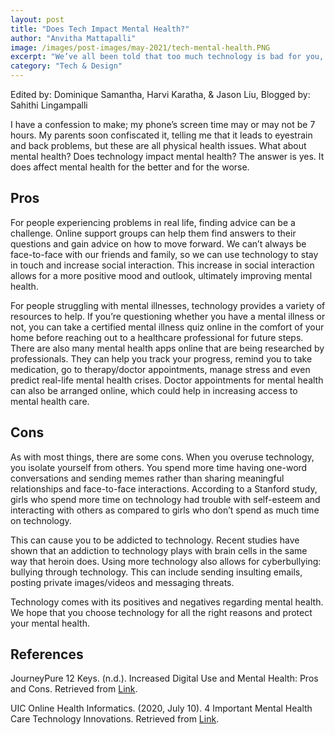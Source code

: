 ```yaml
---
layout: post
title: "Does Tech Impact Mental Health?"
author: "Anvitha Mattapalli"
image: /images/post-images/may-2021/tech-mental-health.PNG
excerpt: "We’ve all been told that too much technology is bad for you, but is it really that bad? And how?"
category: "Tech & Design"
---
```


Edited by: Dominique Samantha, Harvi Karatha, & Jason Liu, Blogged by: Sahithi Lingampalli

I have a confession to make; my phone’s screen time may or may not be 7 hours. My parents soon confiscated it, telling me that it leads to eyestrain and back problems, but these are all physical health issues. What about mental health? Does technology impact mental health? The answer is yes. It does affect mental health for the better and for the worse.

## Pros
For people experiencing problems in real life, finding advice can be a challenge. Online support groups can help them find answers to their questions and gain advice on how to move forward. We can’t always be face-to-face with our friends and family, so we can use technology to stay in touch and increase social interaction. This increase in social interaction allows for a more positive mood and outlook, ultimately improving mental health.

For people struggling with mental illnesses, technology provides a variety of resources to help. If you’re questioning whether you have a mental illness or not, you can take a certified mental illness quiz online in the comfort of your home before reaching out to a healthcare professional for future steps. There are also many mental health apps online that are being researched by professionals. They can help you track your progress, remind you to take medication, go to therapy/doctor appointments, manage stress and even predict real-life mental health crises. Doctor appointments for mental health can also be arranged online, which could help in increasing access to mental health care. 

## Cons
As with most things, there are some cons. When you overuse technology, you isolate yourself from others. You spend more time having one-word conversations and sending memes rather than sharing meaningful relationships and face-to-face interactions. According to a Stanford study, girls who spend more time on technology had trouble with self-esteem and interacting with others as compared to girls who don’t spend as much time on technology.

This can cause you to be addicted to technology. Recent studies have shown that an addiction to technology plays with brain cells in the same way that heroin does. Using more technology also allows for cyberbullying: bullying through technology. This can include sending insulting emails, posting private images/videos and messaging threats.

Technology comes with its positives and negatives regarding mental health. We hope that you choose technology for all the right reasons and protect your mental health.

## References
JourneyPure 12 Keys. (n.d.). Increased Digital Use and Mental Health: Pros and Cons. Retrieved from [Link](https://www.12keysrehab.com/increased-digital-use-and-mental-health-pros-and-cons/).

UIC Online Health Informatics. (2020, July 10). 4 Important Mental Health Care Technology Innovations. Retrieved from [Link](https://healthinformatics.uic.edu/blog/4-important-mental-health-care-technology-innovations/).